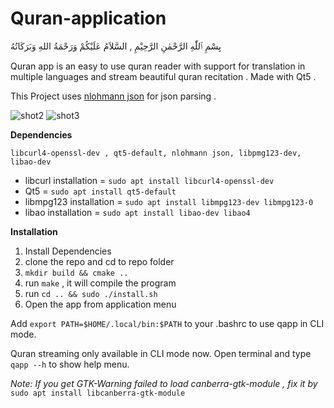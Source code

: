 # Quran-application

بِسْمِ ٱللّٰهِ الرَّحْمٰنِ الرَّحِيْمِ ,
السَّلاَمُ عَلَيْكُمْ وَرَحْمَةُ اللهِ وَبَرَكَاتُهُ

Quran app is an easy to use quran reader with support for translation in multiple languages and stream beautiful quran recitation . Made with Qt5 .

This Project uses [nlohmann json](https://github.com/nlohmann/json) for json parsing .

![shot2](https://user-images.githubusercontent.com/77830098/105571013-b9375c00-5d72-11eb-9da7-67d1e7384796.png)
![shot3](https://user-images.githubusercontent.com/77830098/105571016-bd637980-5d72-11eb-86a2-bd70acb45954.png)


**Dependencies**

`libcurl4-openssl-dev , qt5-default, nlohmann json, libpmg123-dev, libao-dev`
* libcurl installation = `sudo apt install libcurl4-openssl-dev`
* Qt5 = `sudo apt install qt5-default`
* libmpg123 installation = `sudo apt install libmpg123-dev libmpg123-0`
* libao installation = `sudo apt install libao-dev libao4`

**Installation**

1. Install Dependencies
2. clone the repo and cd to repo folder
3. `mkdir build && cmake ..`
4. run `make` , it will compile the program
5. run `cd .. && sudo ./install.sh`
6. Open the app from application menu 

Add `export PATH=$HOME/.local/bin:$PATH` to your .bashrc to use qapp in CLI mode.


Quran streaming only available in CLI mode now. Open terminal and type `qapp --h` to show help menu. 

*Note: If you get GTK-Warning failed to load canberra-gtk-module , fix it by*
`sudo apt install libcanberra-gtk-module`
